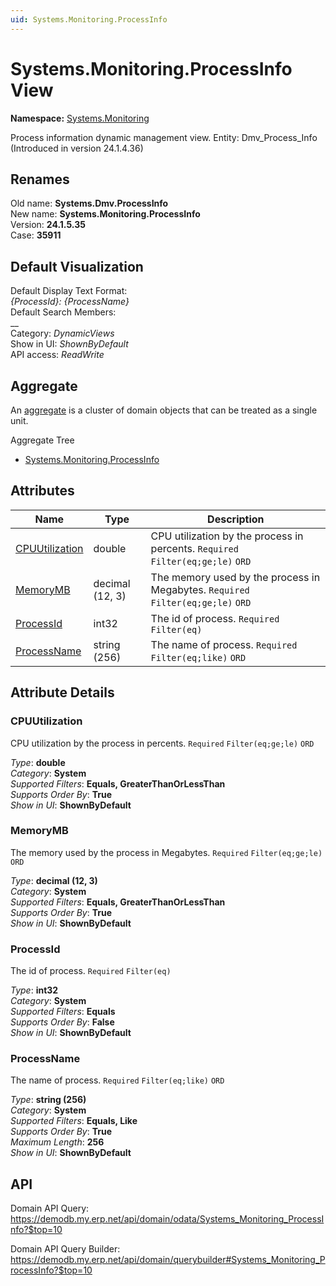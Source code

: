 ```yaml
---
uid: Systems.Monitoring.ProcessInfo
---
```

# Systems.Monitoring.ProcessInfo View

**Namespace:** [Systems.Monitoring](Systems.Monitoring.md)  

Process information dynamic management view. Entity: Dmv_Process_Info (Introduced in version 24.1.4.36)

## Renames

Old name: **Systems.Dmv.ProcessInfo**  
New name: **Systems.Monitoring.ProcessInfo**  
Version: **24.1.5.35**  
Case: **35911**  



## Default Visualization
Default Display Text Format:  
_{ProcessId}: {ProcessName}_  
Default Search Members:  
__  
Category:  _DynamicViews_  
Show in UI:  _ShownByDefault_  
API access:  _ReadWrite_  

## Aggregate
An [aggregate](https://docs.erp.net/tech/advanced/concepts/aggregates.html) is a cluster of domain objects that can be treated as a single unit.  

Aggregate Tree  
* [Systems.Monitoring.ProcessInfo](Systems.Monitoring.ProcessInfo.md)  

## Attributes

| Name | Type | Description |
| ---- | ---- | --- |
| [CPUUtilization](Systems.Monitoring.ProcessInfo.md#cpuutilization) | double | CPU utilization by the process in percents. `Required` `Filter(eq;ge;le)` `ORD` 
| [MemoryMB](Systems.Monitoring.ProcessInfo.md#memorymb) | decimal (12, 3) | The memory used by the process in Megabytes. `Required` `Filter(eq;ge;le)` `ORD` 
| [ProcessId](Systems.Monitoring.ProcessInfo.md#processid) | int32 | The id of process. `Required` `Filter(eq)` 
| [ProcessName](Systems.Monitoring.ProcessInfo.md#processname) | string (256) | The name of process. `Required` `Filter(eq;like)` `ORD` 


## Attribute Details

### CPUUtilization

CPU utilization by the process in percents. `Required` `Filter(eq;ge;le)` `ORD`

_Type_: **double**  
_Category_: **System**  
_Supported Filters_: **Equals, GreaterThanOrLessThan**  
_Supports Order By_: **True**  
_Show in UI_: **ShownByDefault**  

### MemoryMB

The memory used by the process in Megabytes. `Required` `Filter(eq;ge;le)` `ORD`

_Type_: **decimal (12, 3)**  
_Category_: **System**  
_Supported Filters_: **Equals, GreaterThanOrLessThan**  
_Supports Order By_: **True**  
_Show in UI_: **ShownByDefault**  

### ProcessId

The id of process. `Required` `Filter(eq)`

_Type_: **int32**  
_Category_: **System**  
_Supported Filters_: **Equals**  
_Supports Order By_: **False**  
_Show in UI_: **ShownByDefault**  

### ProcessName

The name of process. `Required` `Filter(eq;like)` `ORD`

_Type_: **string (256)**  
_Category_: **System**  
_Supported Filters_: **Equals, Like**  
_Supports Order By_: **True**  
_Maximum Length_: **256**  
_Show in UI_: **ShownByDefault**  


## API

Domain API Query:
<https://demodb.my.erp.net/api/domain/odata/Systems_Monitoring_ProcessInfo?$top=10>

Domain API Query Builder:
<https://demodb.my.erp.net/api/domain/querybuilder#Systems_Monitoring_ProcessInfo?$top=10>

